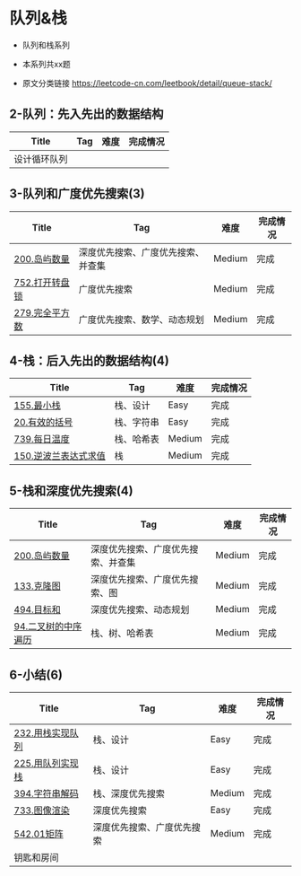 # 队列&栈

- 队列和栈系列
- 本系列共xx题

- 原文分类链接 https://leetcode-cn.com/leetbook/detail/queue-stack/



## 2-队列：先入先出的数据结构

| Title        | Tag  | 难度 | 完成情况 |
| ------------ | ---- | ---- | -------- |
| 设计循环队列 |      |      |          |

## 3-队列和广度优先搜索(3)

| Title                                                        | Tag                                | 难度   | 完成情况 |
| ------------------------------------------------------------ | ---------------------------------- | ------ | -------- |
| [200.岛屿数量](https://leetcode-cn.com/problems/number-of-islands/) | 深度优先搜索、广度优先搜索、并查集 | Medium | 完成     |
| [752.打开转盘锁](https://leetcode-cn.com/problems/open-the-lock/) | 广度优先搜索                       | Medium | 完成     |
| [279.完全平方数](https://leetcode-cn.com/problems/perfect-squares/) | 广度优先搜索、数学、动态规划       | Medium | 完成     |

## 4-栈：后入先出的数据结构(4)

| Title                                                        | Tag        | 难度   | 完成情况 |
| ------------------------------------------------------------ | ---------- | ------ | -------- |
| [155.最小栈](https://leetcode-cn.com/problems/min-stack)     | 栈、设计   | Easy   | 完成     |
| [20.有效的括号](https://leetcode-cn.com/problems/valid-parentheses) | 栈、字符串 | Easy   | 完成     |
| [739.每日温度](https://leetcode-cn.com/problems/daily-temperatures/) | 栈、哈希表 | Medium | 完成     |
| [150.逆波兰表达式求值](https://leetcode-cn.com/problems/evaluate-reverse-polish-notation/) | 栈         | Medium | 完成     |

## 5-栈和深度优先搜索(4)

| Title                                                        | Tag                                | 难度   | 完成情况 |
| ------------------------------------------------------------ | ---------------------------------- | ------ | -------- |
| [200.岛屿数量](https://leetcode-cn.com/problems/number-of-islands/) | 深度优先搜索、广度优先搜索、并查集 | Medium | 完成     |
| [133.克隆图](https://leetcode-cn.com/problems/clone-graph/)  | 深度优先搜索、广度优先搜索、图     | Medium | 完成     |
| [494.目标和](https://leetcode-cn.com/problems/target-sum/)   | 深度优先搜索、动态规划             | Medium | 完成     |
| [94.二叉树的中序遍历](https://leetcode-cn.com/problems/binary-tree-inorder-traversal/) | 栈、树、哈希表                     | Medium | 完成     |

## 6-小结(6)

| Title                                                        | Tag                        | 难度   | 完成情况 |
| ------------------------------------------------------------ | -------------------------- | ------ | -------- |
| [232.用栈实现队列](https://leetcode-cn.com/problems/implement-queue-using-stacks/) | 栈、设计                   | Easy   | 完成     |
| [225.用队列实现栈](https://leetcode-cn.com/problems/implement-stack-using-queues/) | 栈、设计                   | Easy   | 完成     |
| [394.字符串解码](https://leetcode-cn.com/problems/decode-string/) | 栈、深度优先搜索           | Medium | 完成     |
| [733.图像渲染](https://leetcode-cn.com/problems/flood-fill/) | 深度优先搜索               | Easy   | 完成     |
| [542.01矩阵](https://leetcode-cn.com/problems/01-matrix/)    | 深度优先搜索、广度优先搜索 | Medium | 完成     |
| 钥匙和房间                                                   |                            |        |          |